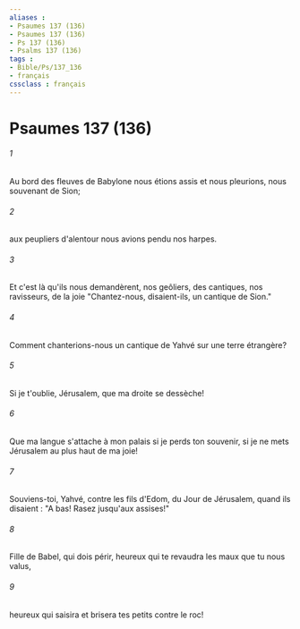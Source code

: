 ```yaml
---
aliases : 
- Psaumes 137 (136)
- Psaumes 137 (136)
- Ps 137 (136)
- Psalms 137 (136)
tags : 
- Bible/Ps/137_136
- français
cssclass : français
---
```


# Psaumes 137 (136)

###### 1
Au bord des fleuves de Babylone nous étions assis et nous pleurions, nous souvenant de Sion;
###### 2
aux peupliers d'alentour nous avions pendu nos harpes.
###### 3
Et c'est là qu'ils nous demandèrent, nos geôliers, des cantiques, nos ravisseurs, de la joie "Chantez-nous, disaient-ils, un cantique de Sion."
###### 4
Comment chanterions-nous un cantique de Yahvé sur une terre étrangère?
###### 5
Si je t'oublie, Jérusalem, que ma droite se dessèche!
###### 6
Que ma langue s'attache à mon palais si je perds ton souvenir, si je ne mets Jérusalem au plus haut de ma joie!
###### 7
Souviens-toi, Yahvé, contre les fils d'Edom, du Jour de Jérusalem, quand ils disaient : "A bas! Rasez jusqu'aux assises!"
###### 8
Fille de Babel, qui dois périr, heureux qui te revaudra les maux que tu nous valus,
###### 9
heureux qui saisira et brisera tes petits contre le roc!
